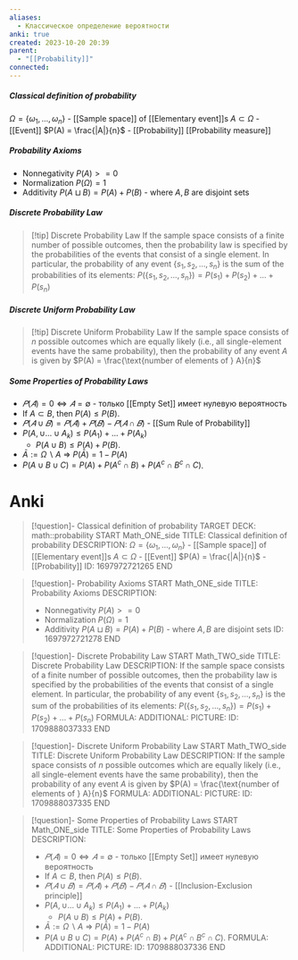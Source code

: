 ```yaml
---
aliases:
  - Классическое определение вероятности
anki: true
created: 2023-10-20 20:39
parent:
  - "[[Probability]]"
connected:
---
```

##### Classical definition of probability 
$\Omega = \{\omega_1, ..., \omega_n\}$ - [[Sample space]] of [[Elementary event]]s
$A \subset \Omega$ - [[Event]]
$P(A) = \frac{|A|}{n}$ - [[Probability]] [[Probability measure]]

##### Probability Axioms
- Nonnegativity $P(A) >= 0$
- Normalization $P(\Omega) = 1$
- Additivity $P(A \sqcup B ) = P(A) + P(B)$ -  where $A, B$ are disjoint sets

##### Discrete Probability Law
> [!tip] Discrete Probability Law
If the sample space consists of a finite number of possible outcomes, then the probability law is specified by the probabilities of the events that consist of a single element. In particular, the probability of any event $\{s_1, s_2, \ldots, s_n\}$ is the sum of the probabilities of its elements:
$P(\{s_1, s_2, \ldots, s_n\}) = P(s_1) + P(s_2) + \ldots + P(s_n)$

##### Discrete Uniform Probability Law
> [!tip] Discrete Uniform Probability Law
If the sample space consists of $n$ possible outcomes which are equally likely (i.e., all single-element events have the same probability), then the probability of any event $A$ is given by
$P(A) = \frac{\text{number of elements of } A}{n}$

##### Some Properties of Probability Laws
- $𝑃 (𝐴) = 0 ⇔ 𝐴 = ∅$ - только [[Empty Set]]  имеет нулевую вероятность
- If $A \subset B$, then $P(A) \leq P(B)$.
- $𝑃 (𝐴 ∪ 𝐵) = 𝑃(𝐴)+𝑃(𝐵)−𝑃(𝐴∩𝐵)$ -  [[Sum Rule of Probability]]
- $P(A,\cup...\cup A_k)\leq P(A_1)+...+P(A_k)$
	- $P(A \cup B) \leq P(A) + P(B)$.
- $\bar{A}:=\Omega\backslash A$  =>  $P(\bar{A})=1-P(A)$
- $P(A \cup B \cup C) = P(A) + P(A^c \cap B) + P(A^c \cap B^c \cap C)$.



# Anki
> [!question]- Classical definition of probability
TARGET DECK: math::probability
START
Math_ONE_side
TITLE: Classical definition of probability
DESCRIPTION: 
> $\Omega = \{\omega_1, ..., \omega_n\}$ - [[Sample space]] of [[Elementary event]]s
> $A \subset \Omega$ - [[Event]]
> $P(A) = \frac{|A|}{n}$ - [[Probability]]
ID: 1697972721265
END

> [!question]- Probability Axioms
START
Math_ONE_side
TITLE: Probability Axioms
DESCRIPTION: 
> - Nonnegativity $P(A) >= 0$
> - Normalization $P(\Omega) = 1$
> - Additivity $P(A \sqcup B ) = P(A) + P(B)$ -  where $A, B$ are disjoint sets
ID: 1697972721278
END

> [!question]- Discrete Probability Law
START
Math_TWO_side
TITLE: Discrete Probability Law
DESCRIPTION: If the sample space consists of a finite number of possible outcomes, then the probability law is specified by the probabilities of the events that consist of a single element. In particular, the probability of any event $\{s_1, s_2, \ldots, s_n\}$ is the sum of the probabilities of its elements:
> $P(\{s_1, s_2, \ldots, s_n\}) = P(s_1) + P(s_2) + \ldots + P(s_n)$
FORMULA: 
ADDITIONAL:
PICTURE:
ID: 1709888037333
END

> [!question]- Discrete Uniform Probability Law
START
Math_TWO_side
TITLE: Discrete Uniform Probability Law
DESCRIPTION: If the sample space consists of $n$ possible outcomes which are equally likely (i.e., all single-element events have the same probability), then the probability of any event $A$ is given by
> $P(A) = \frac{\text{number of elements of } A}{n}$
FORMULA: 
ADDITIONAL:
PICTURE:
ID: 1709888037335
END

> [!question]- Some Properties of Probability Laws
START
Math_ONE_side
TITLE: Some Properties of Probability Laws
DESCRIPTION: 
> - $𝑃 (𝐴) = 0 ⇔ 𝐴 = ∅$ - только [[Empty Set]]  имеет нулевую вероятность
> - If $A \subset B$, then $P(A) \leq P(B)$.
> - $𝑃 (𝐴 ∪ 𝐵) = 𝑃(𝐴)+𝑃(𝐵)−𝑃(𝐴∩𝐵)$ -  [[Inclusion-Exclusion principle]]
> - $P(A,\cup...\cup A_k)\leq P(A_1)+...+P(A_k)$
> 	- $P(A \cup B) \leq P(A) + P(B)$.
> - $\bar{A}:=\Omega\backslash A$  =>  $P(\bar{A})=1-P(A)$
> - $P(A \cup B \cup C) = P(A) + P(A^c \cap B) + P(A^c \cap B^c \cap C)$.
FORMULA: 
ADDITIONAL:
PICTURE:
ID: 1709888037336
END